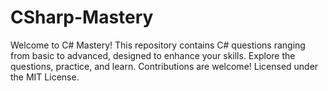 # CSharp-Mastery
Welcome to C# Mastery! This repository contains C# questions ranging from basic to advanced, designed to enhance your skills. Explore the questions, practice, and learn. Contributions are welcome! Licensed under the MIT License.
